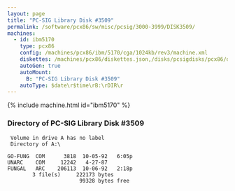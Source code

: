 ```yaml
---
layout: page
title: "PC-SIG Library Disk #3509"
permalink: /software/pcx86/sw/misc/pcsig/3000-3999/DISK3509/
machines:
  - id: ibm5170
    type: pcx86
    config: /machines/pcx86/ibm/5170/cga/1024kb/rev3/machine.xml
    diskettes: /machines/pcx86/diskettes.json,/disks/pcsigdisks/pcx86/diskettes.json
    autoGen: true
    autoMount:
      B: "PC-SIG Library Disk #3509"
    autoType: $date\r$time\rB:\rDIR\r
---
```


{% include machine.html id="ibm5170" %}

### Directory of PC-SIG Library Disk #3509

     Volume in drive A has no label
     Directory of A:\

    GO-FUNG  COM      3818  10-05-92   6:05p
    UNARC    COM     12242   4-27-87
    FUNGAL   ARC    206113  10-06-92   2:18p
            3 file(s)     222173 bytes
                           99328 bytes free
